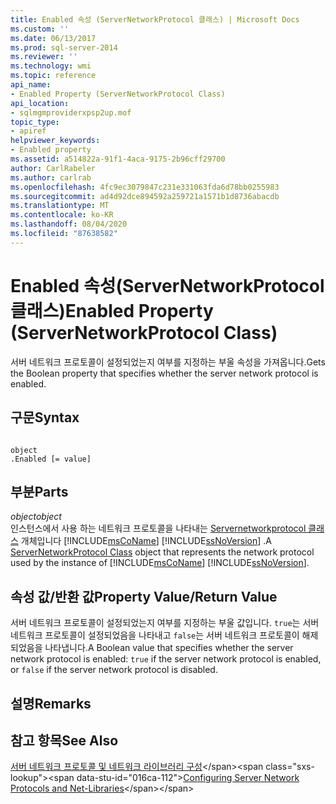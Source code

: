 ```yaml
---
title: Enabled 속성 (ServerNetworkProtocol 클래스) | Microsoft Docs
ms.custom: ''
ms.date: 06/13/2017
ms.prod: sql-server-2014
ms.reviewer: ''
ms.technology: wmi
ms.topic: reference
api_name:
- Enabled Property (ServerNetworkProtocol Class)
api_location:
- sqlmgmproviderxpsp2up.mof
topic_type:
- apiref
helpviewer_keywords:
- Enabled property
ms.assetid: a514822a-91f1-4aca-9175-2b96cff29700
author: CarlRabeler
ms.author: carlrab
ms.openlocfilehash: 4fc9ec3079847c231e331063fda6d78bb0255983
ms.sourcegitcommit: ad4d92dce894592a259721a1571b1d8736abacdb
ms.translationtype: MT
ms.contentlocale: ko-KR
ms.lasthandoff: 08/04/2020
ms.locfileid: "87638582"
---
```

# <a name="enabled-property-servernetworkprotocol-class"></a><span data-ttu-id="016ca-102">Enabled 속성(ServerNetworkProtocol 클래스)</span><span class="sxs-lookup"><span data-stu-id="016ca-102">Enabled Property (ServerNetworkProtocol Class)</span></span>
  <span data-ttu-id="016ca-103">서버 네트워크 프로토콜이 설정되었는지 여부를 지정하는 부울 속성을 가져옵니다.</span><span class="sxs-lookup"><span data-stu-id="016ca-103">Gets the Boolean property that specifies whether the server network protocol is enabled.</span></span>  
  
## <a name="syntax"></a><span data-ttu-id="016ca-104">구문</span><span class="sxs-lookup"><span data-stu-id="016ca-104">Syntax</span></span>  
  
```  
  
object  
.Enabled [= value]  
```  
  
## <a name="parts"></a><span data-ttu-id="016ca-105">부분</span><span class="sxs-lookup"><span data-stu-id="016ca-105">Parts</span></span>  
 <span data-ttu-id="016ca-106">*object*</span><span class="sxs-lookup"><span data-stu-id="016ca-106">*object*</span></span>  
 <span data-ttu-id="016ca-107">인스턴스에서 사용 하는 네트워크 프로토콜을 나타내는 [Servernetworkprotocol 클래스](servernetworkprotocol-class.md) 개체입니다 [!INCLUDE[msCoName](../../../includes/msconame-md.md)] [!INCLUDE[ssNoVersion](../../../includes/ssnoversion-md.md)] .</span><span class="sxs-lookup"><span data-stu-id="016ca-107">A [ServerNetworkProtocol Class](servernetworkprotocol-class.md) object that represents the network protocol used by the instance of [!INCLUDE[msCoName](../../../includes/msconame-md.md)] [!INCLUDE[ssNoVersion](../../../includes/ssnoversion-md.md)].</span></span>  
  
## <a name="property-valuereturn-value"></a><span data-ttu-id="016ca-108">속성 값/반환 값</span><span class="sxs-lookup"><span data-stu-id="016ca-108">Property Value/Return Value</span></span>  
 <span data-ttu-id="016ca-109">서버 네트워크 프로토콜이 설정되었는지 여부를 지정하는 부울 값입니다. `true`는 서버 네트워크 프로토콜이 설정되었음을 나타내고 `false`는 서버 네트워크 프로토콜이 해제되었음을 나타냅니다.</span><span class="sxs-lookup"><span data-stu-id="016ca-109">A Boolean value that specifies whether the server network protocol is enabled: `true` if the server network protocol is enabled, or `false` if the server network protocol is disabled.</span></span>  
  
## <a name="remarks"></a><span data-ttu-id="016ca-110">설명</span><span class="sxs-lookup"><span data-stu-id="016ca-110">Remarks</span></span>  
  
## <a name="see-also"></a><span data-ttu-id="016ca-111">참고 항목</span><span class="sxs-lookup"><span data-stu-id="016ca-111">See Also</span></span>  
 <span data-ttu-id="016ca-112">[서버 네트워크 프로토콜 및 네트워크 라이브러리 구성](https://msdn.microsoft.com/library/ms177485\(v=sql.100\).aspx)</span><span class="sxs-lookup"><span data-stu-id="016ca-112">[Configuring Server Network Protocols and Net-Libraries](https://msdn.microsoft.com/library/ms177485\(v=sql.100\).aspx)</span></span>  
  
  
